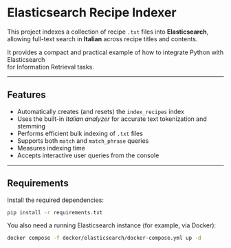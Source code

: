 # Elasticsearch Recipe Indexer

This project indexes a collection of recipe `.txt` files into **Elasticsearch**,  
allowing full-text search in **Italian** across recipe titles and contents.

It provides a compact and practical example of how to integrate Python with Elasticsearch  
for Information Retrieval tasks.

---

## Features

- Automatically creates (and resets) the `index_recipes` index  
- Uses the built-in *Italian analyzer* for accurate text tokenization and stemming  
- Performs efficient bulk indexing of `.txt` files  
- Supports both `match` and `match_phrase` queries  
- Measures indexing time  
- Accepts interactive user queries from the console  

---

## Requirements

Install the required dependencies:

```bash
pip install -r requirements.txt
```

You also need a running Elasticsearch instance (for example, via Docker):

```bash
docker compose -f docker/elasticsearch/docker-compose.yml up -d
```